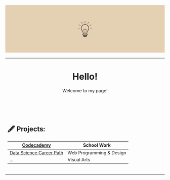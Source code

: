 ![](https://github.com/jeyla380/jeyla380/blob/main/images/banner.png)

<table align="center"><tr><td align="center" width="9999">

  # Hello!

Welcome to my page!

<br>  
</td></tr>



<tr><td width="9999">
  <br>
<br>

  ## 🖋️ Projects:
  
| [Codecademy](https://github.com/jeyla380/codecademy_projects) | School Work |
| --- | --- |
| [Data Science Career Path](https://github.com/jeyla380/codecademy_projects/tree/main/datascience) | Web Programming & Design |
| ... | Visual Arts |

  <br>

  
  
  </td></tr></table>



<!---
- 👀 I’m interested in ...
- 📫 How to reach me ...
🌱
 ## 📚 School Work:
xemycutiex/xemycutiex is a ✨ special ✨ repository because its `README.md` (this file) appears on your GitHub profile.
You can click the Preview link to take a look at your changes.

![](https://github.com/xemycutiex/xemycutiex/blob/main/images/banner.png)
--->
